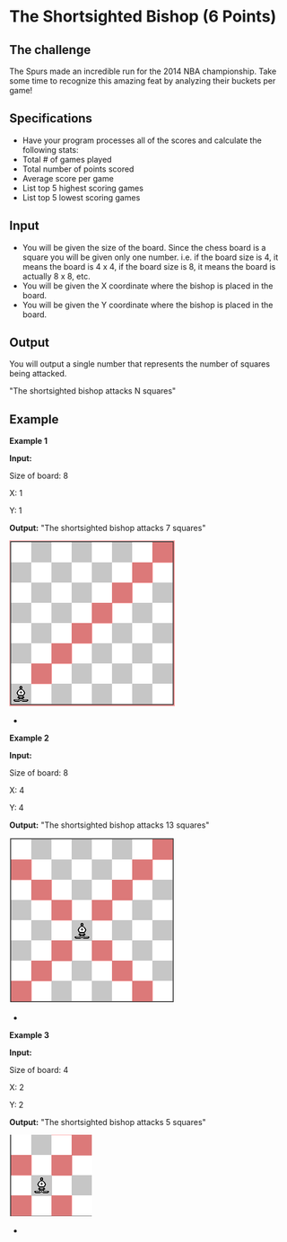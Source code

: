The Shortsighted Bishop (6 Points)
=

The challenge
-
The Spurs made an incredible run for the 2014 NBA championship.  Take some time to recognize this amazing feat by analyzing their buckets per game!

Specifications
-
- Have your program processes all of the scores and calculate the following stats:
- Total # of games played
- Total number of points scored
- Average score per game
- List top 5 highest scoring games
- List top 5 lowest scoring games



Input
-

- You will be given the size of the board. Since the chess board is a square you will be given only one number. i.e. if the board size is 4, it means the board is 4 x 4, if the board size is 8, it means the board is actually 8 x 8, etc.
- You will be given the X coordinate where the bishop is placed in the board.
- You will be given the Y coordinate where the bishop is placed in the board.

Output
-
You will output a single number that represents the number of squares being attacked.

"The shortsighted bishop attacks N squares"

Example
-

**Example 1**

**Input:**

Size of board: 8

X: 1

Y: 1

**Output:** "The shortsighted bishop attacks 7 squares"

![bishop1](https://raw.githubusercontent.com/ponchog/phpcodingchallenge2/master/bishop/board_8x8_1.png)

-

**Example 2**

**Input:**

Size of board: 8

X: 4

Y: 4

**Output:** "The shortsighted bishop attacks 13 squares"

![bishop2](https://raw.githubusercontent.com/ponchog/phpcodingchallenge2/master/bishop/board_8x8_2.png)

-
**Example 3**

**Input:**

Size of board: 4

X: 2

Y: 2

**Output:** "The shortsighted bishop attacks 5 squares"

![bishop3](https://raw.githubusercontent.com/ponchog/phpcodingchallenge2/master/bishop/board_4x4_1.png)

-
